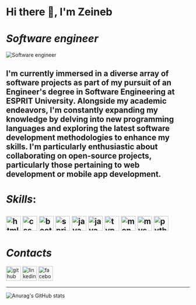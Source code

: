 # Hi there 👋, I'm Zeineb
# ***Software engineer***
![Software engineer](https://arturssmirnovs.github.io/github-profile-readme-generator/images/banner.png)

I'm currently immersed in a diverse array of software projects as part of my pursuit of an Engineer's degree in Software Engineering at ESPRIT University. Alongside my academic endeavors, I'm constantly expanding my knowledge by delving into new programming languages and exploring the latest software development methodologies to enhance my skills. I'm particularly enthusiastic about collaborating on open-source projects, particularly those pertaining to web development or mobile app development. 
-------------------------------------------------------------------------------------------------------------------------------------------------------------------
# ***Skills***: 
[<img src='https://cdn.jsdelivr.net/npm/simple-icons@3.0.1/icons/html5.svg' alt='html5' height='40'>](html5)  [<img src='https://cdn.jsdelivr.net/npm/simple-icons@3.0.1/icons/css3.svg' alt='css3' height='40'>](css3)  [<img src='https://cdn.jsdelivr.net/npm/simple-icons@3.0.1/icons/bootstrap.svg' alt='bootstrap' height='40'>](boostrap)  [<img src='https://cdn.jsdelivr.net/npm/simple-icons@3.0.1/icons/spring.svg' alt='spring' height='40'>](spring)  [<img src='https://cdn.jsdelivr.net/npm/simple-icons@3.0.1/icons/java.svg' alt='java' height='40'>](java)  [<img src='https://cdn.jsdelivr.net/npm/simple-icons@3.0.1/icons/javascript.svg' alt='javascript' height='40'>](javascript)  [<img src='https://cdn.jsdelivr.net/npm/simple-icons@3.0.1/icons/typescript.svg' alt='typescript' height='40'>](typescript)  [<img src='https://cdn.jsdelivr.net/npm/simple-icons@3.0.1/icons/mongodb.svg' alt='mongodb' height='40'>](mongodb)  [<img src='https://cdn.jsdelivr.net/npm/simple-icons@3.0.1/icons/mysql.svg' alt='mysql' height='40'>](mysql)  [<img src='https://cdn.jsdelivr.net/npm/simple-icons@3.0.1/icons/python.svg' alt='python' height='40'>](python)  
-------------------------------------------------------------------------------------------------------------------------------------------------------------------------
# ***Contacts***
[<img src='https://cdn.jsdelivr.net/npm/simple-icons@3.0.1/icons/github.svg' alt='github' height='40'>](https://github.com/https://github.com/zayyneb)  [<img src='https://cdn.jsdelivr.net/npm/simple-icons@3.0.1/icons/linkedin.svg' alt='linkedin' height='40'>](https://www.linkedin.com/in/https://www.linkedin.com/in/rajhi-zeineb-4850a21b8//)  [<img src='https://cdn.jsdelivr.net/npm/simple-icons@3.0.1/icons/facebook.svg' alt='facebook' height='40'>](https://www.facebook.com/https://www.facebook.com/zai.neb.9699)


----------------------------------------------------------------------------------------------------------------------------------------------------------------------------
![Anurag's GitHub stats](https://github-readme-stats.vercel.app/api?username=zayyneb&show_icons=true&theme=synthwave)
